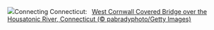 ![](https://www.bing.com/th?id=OHR.ConnecticutBridge_EN-US4557226937_UHD.jpg&w=1000)Connecting Connecticut:&nbsp;&ensp;[West Cornwall Covered Bridge over the Housatonic River, Connecticut (© pabradyphoto/Getty Images)](https://www.bing.com/th?id=OHR.ConnecticutBridge_EN-US4557226937_UHD.jpg)
<br><br/>
